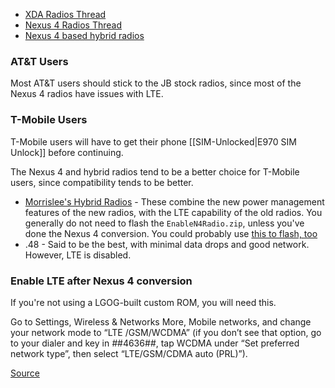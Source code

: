 * [XDA Radios Thread](http://forum.xda-developers.com/showthread.php?t=2270319)
* [Nexus 4 Radios Thread](http://forum.xda-developers.com/showthread.php?t=2087227)
* [Nexus 4 based hybrid radios](http://forum.xda-developers.com/showthread.php?t=2412052)

### AT&T Users

Most AT&T users should stick to the JB stock radios, since most of the Nexus 4 radios have issues with LTE.

### T-Mobile Users

T-Mobile users will have to get their phone [[SIM-Unlocked|E970 SIM Unlock]] before continuing.

The Nexus 4 and hybrid radios tend to be a better choice for T-Mobile users, since compatibility tends to be better.

* [Morrislee's Hybrid Radios](http://forum.xda-developers.com/showthread.php?t=2412052) - These combine the new power management features of the new radios, with the LTE capability of the old radios. You generally do not need to flash the `EnableN4Radio.zip`, unless you've done the Nexus 4 conversion. You could probably use [this to flash, too](http://forum.xda-developers.com/showthread.php?t=2358931)
* .48 - Said to be the best, with minimal data drops and good network. However, LTE is disabled.

### Enable LTE after Nexus 4 conversion

If you're not using a LGOG-built custom ROM, you will need this.

Go to Settings, Wireless & Networks More, Mobile networks, and change your network mode to “LTE /GSM/WCDMA” (if you don’t see that option, go to your dialer and key in *#*#4636#*#*, tap WCDMA under “Set preferred network type”, then select “LTE/GSM/CDMA auto (PRL)”).

[Source](http://pocketnow.com/2013/08/02/get-lte-on-your-nexus-4)